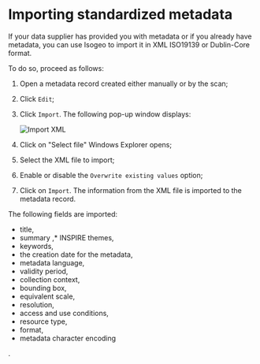 # Importing standardized metadata

If your data supplier has provided you with metadata or if you already have metadata, you can use Isogeo to import it in XML ISO19139 or Dublin-Core format.

To do so, proceed as follows:
1.	Open a metadata record created either manually or by the scan;
2.	Click `Edit`;
3.	Click `Import`. The following pop-up window displays:

    ![Import XML](/en/images/inv_edit_one_importXML.png "XML import form")

4.	Click on "Select file" Windows Explorer opens;
5.	Select the XML file to import;
6.	Enable or disable the `Overwrite existing values` option;
7.	Click on `Import`. The information from the XML file is imported to the metadata record.

The following fields are imported:

* title,
* summary
,* INSPIRE themes,
* keywords,
* the creation date for the metadata,
* metadata language,
* validity period,
* collection context,
* bounding box,
* equivalent scale,
* resolution,
* access and use conditions,
* resource type,
* format,
* metadata character encoding


.
